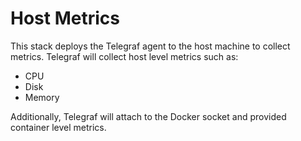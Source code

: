 # Host Metrics

This stack deploys the Telegraf agent to the host machine to collect metrics.
Telegraf will collect host level metrics such as:
* CPU
* Disk
* Memory

Additionally, Telegraf will attach to the Docker socket and provided container level metrics.
